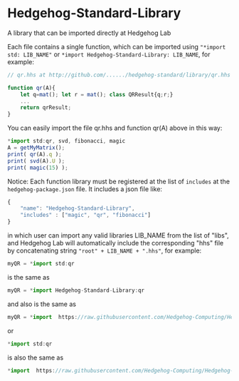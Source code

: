 # Hedgehog-Standard-Library
A library that can be imported directly at Hedgehog Lab

Each file contains a single function, which can be imported using ```"*import std: LIB_NAME"``` or ```*import Hedgehog-Standard-Library: LIB_NAME```, for example:

```js
// qr.hhs at http://github.com/....../hedgehog-standard/library/qr.hhs

function qr(A){
    let q=mat(); let r = mat(); class QRResult{q;r;}
    ...
    return qrResult;
}
```

You can easily import the file qr.hhs and function qr(A) above in this way:
```js
*import std:qr, svd, fibonacci, magic
A = getMyMatrix();
print( qr(A).q );
print( svd(A).U );
print( magic(15) );
```

Notice: Each function library must be registered at the list of ```includes``` at the ```hedgehog-package.json``` file. It includes a json file like:
```js
{
    "name": "Hedgehog-Standard-Library",
    "includes" : ["magic", "qr", "fibonacci"]
}
```
in which user can import any valid libraries LIB_NAME from the list of "libs", and Hedgehog Lab will automatically include the corresponding "hhs" file by concatenating string ```"root" + LIB_NAME + ".hhs"```, for example:
```js
myQR = *import std:qr
```
is the same as 
```js
myQR = *import Hedgehog-Standard-Library:qr
```
and also is the same as
```js
myQR = *import  https://raw.githubusercontent.com/Hedgehog-Computing/Hedgehog-Standard-Library/main/qr.hhs
```

or 

```js
*import std:qr
```
is also the same as 
```js
*import  https://raw.githubusercontent.com/Hedgehog-Computing/Hedgehog-Standard-Library/main/qr.hhs
```
